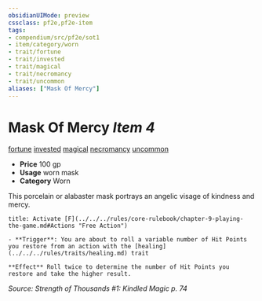 ```yaml
---
obsidianUIMode: preview
cssclass: pf2e,pf2e-item
tags:
- compendium/src/pf2e/sot1
- item/category/worn
- trait/fortune
- trait/invested
- trait/magical
- trait/necromancy
- trait/uncommon
aliases: ["Mask Of Mercy"]
---
```

# Mask Of Mercy *Item 4*  
[fortune](../../../Rules/traits/fortune.md)  [invested](../../../Rules/traits/invested.md)  [magical](../../../Rules/traits/magical.md)  [necromancy](../../../Rules/traits/necromancy.md)  [uncommon](../../../Rules/traits/uncommon.md)  

- **Price** 100 gp
- **Usage** worn mask
- **Category** Worn

This porcelain or alabaster mask portrays an angelic visage of kindness and mercy.

```ad-embed-ability
title: Activate [F](../../../rules/core-rulebook/chapter-9-playing-the-game.md#Actions "Free Action")

- **Trigger**: You are about to roll a variable number of Hit Points you restore from an action with the [healing](../../../rules/traits/healing.md) trait

**Effect** Roll twice to determine the number of Hit Points you restore and take the higher result.
```

*Source: Strength of Thousands #1: Kindled Magic p. 74*
